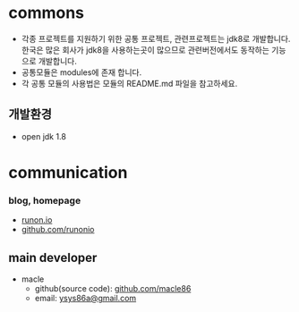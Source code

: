# commons
- 각종 프로젝트를 지원하기 위한 공통 프로젝트, 관련프로젝트는 jdk8로 개발합니다. 한국은 많은 회사가 jdk8을 사용하는곳이 많으므로 관련버전에서도 동작하는 기능으로 개발합니다.
- 공통모듈은 modules에 존재 합니다.
- 각 공통 모듈의 사용법은 모듈의 README.md 파일을 참고하세요.

## 개발환경
- open jdk 1.8

# communication
### blog, homepage
- [runon.io](https://runon.io)
- [github.com/runonio](https://github.com/runonio)

## main developer
- macle
  - github(source code): [github.com/macle86](https://github.com/macle86)
  - email: ysys86a@gmail.com
